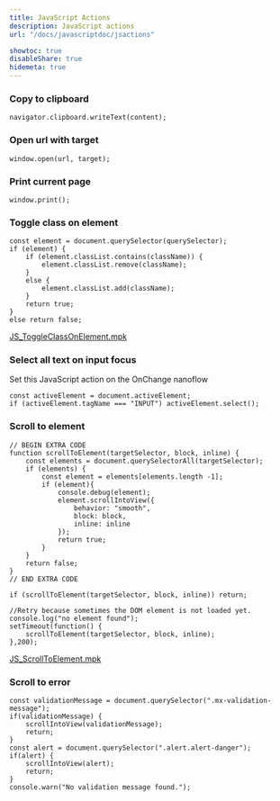 ```yaml
---
title: JavaScript Actions
description: JavaScript actions
url: "/docs/javascriptdoc/jsactions"

showtoc: true
disableShare: true
hidemeta: true
---
```


### Copy to clipboard

`navigator.clipboard.writeText(content);`

### Open url with target

`window.open(url, target);`

### Print current page

`window.print();`

### Toggle class on element

```
const element = document.querySelector(querySelector);
if (element) {
    if (element.classList.contains(className)) {
        element.classList.remove(className);
    }
    else {
        element.classList.add(className);
    }
    return true;
}
else return false;
```

[JS_ToggleClassOnElement.mpk](/mpk/JS_ToggleClassOnElement.mpk)

### Select all text on input focus

Set this JavaScript action on the OnChange nanoflow

```
const activeElement = document.activeElement;
if (activeElement.tagName === "INPUT") activeElement.select();
```

### Scroll to element

```
// BEGIN EXTRA CODE
function scrollToElement(targetSelector, block, inline) {
	const elements = document.querySelectorAll(targetSelector);
    if (elements) {
        const element = elements[elements.length -1];
		if (element){
			console.debug(element);
			element.scrollIntoView({
				behavior: "smooth",
				block: block,
				inline: inline
			});
			return true;
		}
	}
	return false;
}
// END EXTRA CODE

if (scrollToElement(targetSelector, block, inline)) return;

//Retry because sometimes the DOM element is not loaded yet. 
console.log("no element found");
setTimeout(function() {
    scrollToElement(targetSelector, block, inline);
},200);
```

[JS_ScrollToElement.mpk](/mpk/JS_ScrollToElement.mpk)

### Scroll to error

```
const validationMessage = document.querySelector(".mx-validation-message");
if(validationMessage) {
    scrollIntoView(validationMessage);
    return;
}
const alert = document.querySelector(".alert.alert-danger");
if(alert) {
    scrollIntoView(alert);
    return;
}
console.warn("No validation message found.");
```